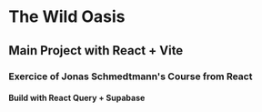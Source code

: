 # The Wild Oasis

## Main Project with React + Vite

### Exercice of Jonas Schmedtmann's Course from React

#### Build with React Query + Supabase
